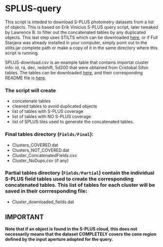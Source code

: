 # SPLUS-query
This script is inteded to download S-PLUS photometry datasets from a list of objects.
This is based on Erik Vinicius S-PLUS query script, later tweaked by Lawrence B. to filter out the concatenated tables by any duplicated objects.
This last step uses STILTS which can be downloaded [here]([https://ui.adsabs.harvard.edu/abs/2015A%26A...576A..79L/abstract](https://www.star.bris.ac.uk/~mbt/stilts/)), or if Full Starjava was already installed in your computer, simply point out to the stilts.jar complete path
or make a copy of it in the same directory where this script is running.

SPLUS-download.csv is an example table that contains importat cluster info: id, ra, dec, redshift, 5d200 that were obtained from Cristobal Sifon tables.
The tables can be downloaded [here](https://drive.google.com/drive/u/0/folders/1DHXo9Boi2rQAs-QfDMlE24eeQTzjPlCM), and their corresponding README file is [here](https://docs.google.com/document/d/1bWPq8471kwvNqi7_LJCtqLERiCUDAtDWSajBnJVQ1js/edit). 

### The script will create
- concatenate tables
- cleaned tables to avoid duplicated objects
- list of tables with S-PLUS coverage
- list of tables with NO S-PLUS coverage
- list of SPLUS tiles used to generate the concatenated tables. 

### Final tables directory (```Fields/Final```):
- Clusters_COVERED.dat
- Clusters_NOT_COVERED.dat
- Cluster_ConcatenatedFields.csv
- Cluster_NoDups.csv (if any)

### Partial tables directory (```Fields/Partial```) contain the individual S-PLUS field tables used to create the corresponding concatenated tables. This list of tables for each cluster will be saved in their corrresponding file:
- Cluster_downloaded_fields.dat


## IMPORTANT
**Note that if an object is found in the S-PLUS cloud, this does not necessarily means that the dataset COMPLETELY covers the cone region defined by the input aperture adopted for the query.**
